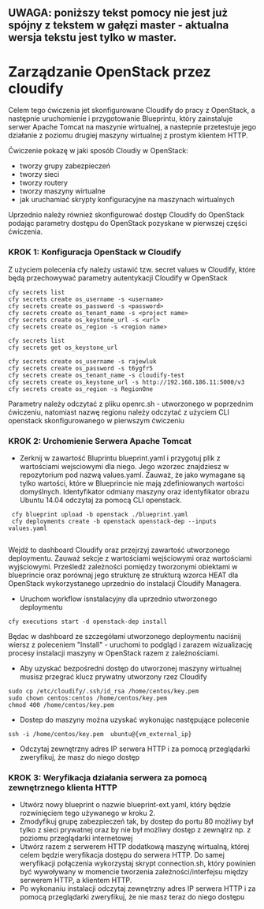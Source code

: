 ## UWAGA: poniższy tekst pomocy nie jest już spójny z tekstem w gałęzi master - aktualna wersja tekstu jest tylko w master.

# Zarządzanie OpenStack przez  cloudify

Celem tego ćwiczenia jet skonfigurowane Cloudify do pracy z OpenStack, a następnie uruchomienie i przygotowanie Blueprintu, który zainstaluje serwer Apache Tomcat na maszynie wirtualnej, a nastepnie przetestuje jego działanie z poziomu drugiej maszyny wirtualnej z prostym klientem HTTP.

Ćwiczenie pokazę w jaki sposób Cloudiy w OpenStack:
- tworzy grupy zabezpieczeń
- tworzy sieci
- tworzy routery
- tworzy maszyny wirtualne
- jak uruchamiać skrypty konfiguracyjne na maszynach wirtualnych

Uprzednio należy również skonfigurować dostęp Cloudify do OpenStack podając parametry dostępu do OpenStack pozyskane w pierwszej części ćwiczenia.

### KROK 1: Konfiguracja OpenStack w Cloudify
Z użyciem polecenia cfy należy ustawić tzw. secret values w Cloudify, które będą przechowywać parametry autentykacji Cloudify w OpenStack

```
cfy secrets list
cfy secrets create os_username -s <username>
cfy secrets create os_password -s <password>
cfy secrets create os_tenant_name -s <project name>
cfy secrets create os_keystone_url -s <url>
cfy secrets create os_region -s <region name>

cfy secrets list
cfy secrets get os_keystone_url

cfy secrets create os_username -s rajewluk
cfy secrets create os_password -s t6ygfr5
cfy secrets create os_tenant_name -s cloudify-test
cfy secrets create os_keystone_url -s http://192.168.186.11:5000/v3
cfy secrets create os_region -s RegionOne
```
Parametry należy odczytać z pliku openrc.sh - utworzonego w poprzednim ćwiczeniu, natomiast nazwę regionu należy odczytać z użyciem CLI openstack skonfigurowanego w pierwszym ćwiczeniu

### KROK 2: Urchomienie Serwera Apache Tomcat

- Zerknij w zawartość Bluprintu blueprint.yaml i przygotuj plik z wartościami wejsciowymi dla niego. Jego wzorzec znajdziesz w repozytorium pod nazwą values.yaml. Zauważ, że jako wymagane są tylko wartości, które w Blueprincie nie mają zdefiniowanych wartości domyślnych. Identyfikator odmiany maszyny oraz identyfikator obrazu Ubuntu 14.04 odczytaj za pomocą CLI openstack.

```
 cfy blueprint upload -b openstack ./blueprint.yaml
 cfy deployments create -b openstack openstack-dep --inputs values.yaml
 
```
Wejdź to dashboard Cloudify oraz przejrzyj zawartość utworzonego deploymentu. Zauważ sekcje z wartościami wejściowymi oraz wartościami wyjściowymi. Prześledź zależności pomiędzy tworzonymi obiektami w blueprincie oraz porównaj jego strukturę ze strukturą wzorca HEAT dla OpenStack wykorzystanego uprzednio do instalacji Cloudify Managera.

- Uruchom workflow isnstalacyjny dla uprzednio utworzonego deploymentu

```
cfy executions start -d openstack-dep install
```

Będac w dashboard ze szczegółami utworzonego deploymentu naciśnij wiersz z poleceniem "Install" - uruchomi to podgląd i zarazem wizualizację procesy instalacji maszyny w OpenStack razem z zależnościami.

- Aby uzyskać bezpośredni dostęp do utworzonej maszyny wirtualnej musisz przegrać klucz prywatny utworzony rzez Cloudify 
```
sudo cp /etc/cloudify/.ssh/id_rsa /home/centos/key.pem 
sudo chown centos:centos /home/centos/key.pem 
chmod 400 /home/centos/key.pem 
```
- Dostep do maszyny można uzyskać wykonując następujące polecenie
```
ssh -i /home/centos/key.pem  ubuntu@{vm_external_ip}
```

- Odczytaj zewnętrzny adres IP serwera HTTP i za pomocą przeglądarki zweryfikuj, że masz do niego dostęp

### KROK 3: Weryfikacja działania serwera za pomocą zewnętrznego klienta HTTP
- Utwórz nowy blueprint o nazwie blueprint-ext.yaml, który będzie rozwinięciem tego używanego w kroku 2. 
- Zmodyfikuj grupę zabezpieczeń tak, by dostep do portu 80 możliwy był tylko z sieci prywatnej oraz by nie był możliwy dostęp z zewnątrz np. z poziomu przeglądarki internetowej
- Utwórz razem z serwerem HTTP dodatkową maszynę wirtualną, której celem będzie weryfikacja dostępu do serwera HTTP. Do samej weryfikacji połączenia wykorzystaj skrypt connection.sh, który powinien być wywoływany w momencie tworzenia zależności/interfejsu między serwerem HTTP, a klientem HTTP. 
- Po wykonaniu instalacji odczytaj zewnętrzny adres IP serwera HTTP i za pomocą przeglądarki zweryfikuj, że nie masz teraz do niego dostępu
